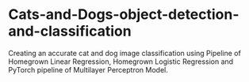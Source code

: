 # Cats-and-Dogs-object-detection-and-classification

Creating an accurate cat and dog image classification using Pipeline of Homegrown Linear Regression, Homegrown Logistic Regression and PyTorch pipeline of Multilayer Perceptron Model.

